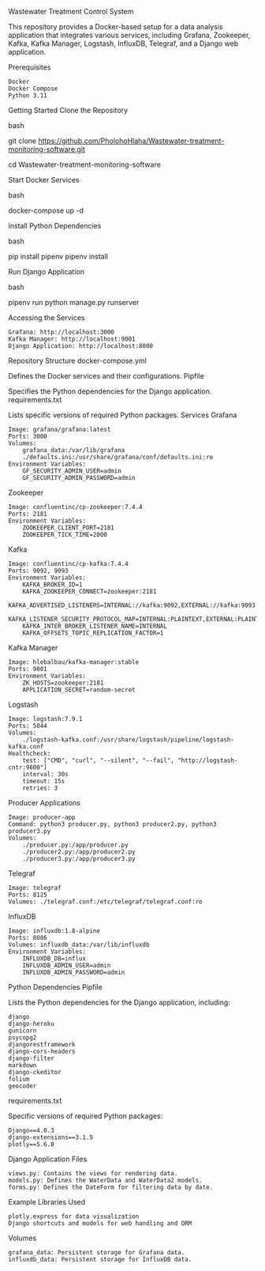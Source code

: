 Wastewater Treatment Control System

This repository provides a Docker-based setup for a data analysis application that integrates various services, including Grafana, Zookeeper, Kafka, Kafka Manager, Logstash, InfluxDB, Telegraf, and a Django web application.

Prerequisites

    Docker
    Docker Compose
    Python 3.11

Getting Started
Clone the Repository

bash

git clone https://github.com/PholohoHlaha/Wastewater-treatment-monitoring-software.git

cd Wastewater-treatment-monitoring-software

Start Docker Services

bash

docker-compose up -d

Install Python Dependencies

bash

pip install pipenv
pipenv install

Run Django Application

bash

pipenv run python manage.py runserver

Accessing the Services

    Grafana: http://localhost:3000
    Kafka Manager: http://localhost:9001
    Django Application: http://localhost:8000

Repository Structure
docker-compose.yml

Defines the Docker services and their configurations.
Pipfile

Specifies the Python dependencies for the Django application.
requirements.txt

Lists specific versions of required Python packages.
Services
Grafana

    Image: grafana/grafana:latest
    Ports: 3000
    Volumes:
        grafana_data:/var/lib/grafana
        ./defaults.ini:/usr/share/grafana/conf/defaults.ini:ro
    Environment Variables:
        GF_SECURITY_ADMIN_USER=admin
        GF_SECURITY_ADMIN_PASSWORD=admin

Zookeeper

    Image: confluentinc/cp-zookeeper:7.4.4
    Ports: 2181
    Environment Variables:
        ZOOKEEPER_CLIENT_PORT=2181
        ZOOKEEPER_TICK_TIME=2000

Kafka

    Image: confluentinc/cp-kafka:7.4.4
    Ports: 9092, 9093
    Environment Variables:
        KAFKA_BROKER_ID=1
        KAFKA_ZOOKEEPER_CONNECT=zookeeper:2181
        KAFKA_ADVERTISED_LISTENERS=INTERNAL://kafka:9092,EXTERNAL://kafka:9093
        KAFKA_LISTENER_SECURITY_PROTOCOL_MAP=INTERNAL:PLAINTEXT,EXTERNAL:PLAINTEXT
        KAFKA_INTER_BROKER_LISTENER_NAME=INTERNAL
        KAFKA_OFFSETS_TOPIC_REPLICATION_FACTOR=1

Kafka Manager

    Image: hlebalbau/kafka-manager:stable
    Ports: 9001
    Environment Variables:
        ZK_HOSTS=zookeeper:2181
        APPLICATION_SECRET=random-secret

Logstash

    Image: logstash:7.9.1
    Ports: 5044
    Volumes:
        ./logstash-kafka.conf:/usr/share/logstash/pipeline/logstash-kafka.conf
    Healthcheck:
        test: ["CMD", "curl", "--silent", "--fail", "http://logstash-cntr:9600"]
        interval: 30s
        timeout: 15s
        retries: 3

Producer Applications

    Image: producer-app
    Command: python3 producer.py, python3 producer2.py, python3 producer3.py
    Volumes:
        ./producer.py:/app/producer.py
        ./producer2.py:/app/producer2.py
        ./producer3.py:/app/producer3.py

Telegraf

    Image: telegraf
    Ports: 8125
    Volumes: ./telegraf.conf:/etc/telegraf/telegraf.conf:ro

InfluxDB

    Image: influxdb:1.8-alpine
    Ports: 8086
    Volumes: influxdb_data:/var/lib/influxdb
    Environment Variables:
        INFLUXDB_DB=influx
        INFLUXDB_ADMIN_USER=admin
        INFLUXDB_ADMIN_PASSWORD=admin

Python Dependencies
Pipfile

Lists the Python dependencies for the Django application, including:

    django
    django-heroku
    gunicorn
    psycopg2
    djangorestframework
    django-cors-headers
    django-filter
    markdown
    django-ckeditor
    folium
    geocoder

requirements.txt

Specific versions of required Python packages:

    Django==4.0.3
    django-extensions==3.1.5
    plotly==5.6.0

Django Application
Files

    views.py: Contains the views for rendering data.
    models.py: Defines the WaterData and WaterData2 models.
    forms.py: Defines the DateForm for filtering data by date.

Example Libraries Used

    plotly.express for data visualization
    Django shortcuts and models for web handling and ORM

Volumes

    grafana_data: Persistent storage for Grafana data.
    influxdb_data: Persistent storage for InfluxDB data.
